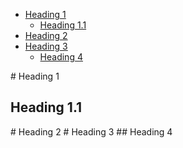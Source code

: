 <!-- !toc -->

* [Heading 1](#anchor-headingid1)
  * [Heading 1.1](#heading-1-1)
* [Heading 2](#anchor-headingid2)
* [Heading 3](#anchor-headingid3)
  * [Heading 4](#anchor-headingid4)

<!-- toc! -->

<a name="anchor-headingid1"/>
# Heading 1

## Heading 1.1

<a name="anchor-headingid2"/>
# Heading 2

<a name="anchor-headingid3"/>
# Heading 3

<a name="anchor-headingid4"/>
## Heading 4
